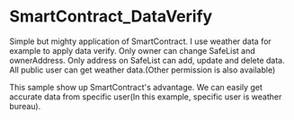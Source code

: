 # SmartContract_DataVerify
Simple but mighty application of SmartContract.
I use weather data for example to apply data verify.
Only owner can change SafeList and ownerAddress.
Only address on SafeList can add, update and delete data.
All public user can get weather data.(Other permission is also available)

This sample show up SmartContract's advantage.
We can easily get accurate data from specific user(In this example, specific user is weather bureau).
